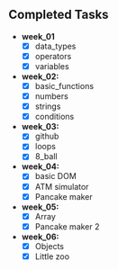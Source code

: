 ## Completed Tasks

- **week_01**
  - [x] data_types
  - [x] operators
  - [x] variables
- **week_02:**
  - [x] basic_functions
  - [x] numbers
  - [x] strings
  - [x] conditions
- **week_03:**
  - [x] github
  - [x] loops
  - [x] 8_ball
- **week_04:**
  - [x] basic DOM
  - [x] ATM simulator
  - [x] Pancake maker
- **week_05:**
  - [x] Array
  - [x] Pancake maker 2
- **week_06:**
  - [x] Objects
  - [x] Little zoo
